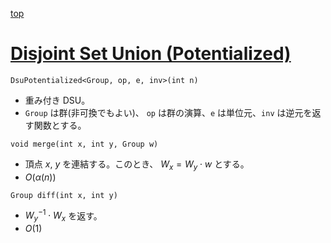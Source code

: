 [top](../README.md)

# [Disjoint Set Union (Potentialized)](./dsup.hpp)

`DsuPotentialized<Group, op, e, inv>(int n)`
- 重み付き DSU。
- `Group` は群(非可換でもよい)、 `op` は群の演算、`e` は単位元、`inv` は逆元を返す関数とする。

`void merge(int x, int y, Group w)`
- 頂点 $x$, $y$ を連結する。このとき、 $W_x = W_y \cdot w$ とする。
- $O(\alpha(n))$

`Group diff(int x, int y)`
- ${W_y}^{-1} \cdot W_x$ を返す。
- $O(1)$